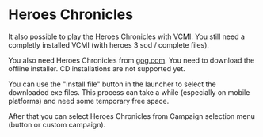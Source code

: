 # Heroes Chronicles

It also possible to play the Heroes Chronicles with VCMI. You still need a completly installed VCMI (with heroes 3 sod / complete files).

You also need Heroes Chronicles from [gog.com](https://www.gog.com/en/game/heroes_chronicles_all_chapters). You need to download the offline installer. CD installations are not supported yet.

You can use the "Install file" button in the launcher to select the downloaded exe files. This process can take a while (especially on mobile platforms) and need some temporary free space.

After that you can select Heroes Chronicles from Campaign selection menu (button or custom campaign).
